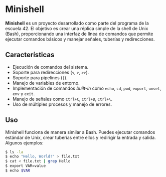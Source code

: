 # Minishell

**Minishell** es un proyecto desarrollado como parte del programa de la escuela 42. El objetivo es crear una réplica simple de la shell de Unix (Bash), proporcionando una interfaz de línea de comandos que permite ejecutar comandos básicos y manejar señales, tuberías y redirecciones.

## Características

- Ejecución de comandos del sistema.
- Soporte para redirecciones (`<`, `>`, `>>`).
- Soporte para pipelines (`|`).
- Manejo de variables de entorno.
- Implementación de comandos *built-in* como `echo`, `cd`, `pwd`, `export`, `unset`, `env` y `exit`.
- Manejo de señales como `Ctrl+C`, `Ctrl+D`, `Ctrl+\`.
- Uso de múltiples procesos y manejo de errores.

## Uso

Minishell funciona de manera similar a Bash. Puedes ejecutar comandos estándar de Unix, crear tuberías entre ellos y redirigir la entrada y salida. Algunos ejemplos:

```bash
$ ls -la
$ echo "Hello, World!" > file.txt
$ cat < file.txt | grep Hello
$ export VAR=value
$ echo $VAR
